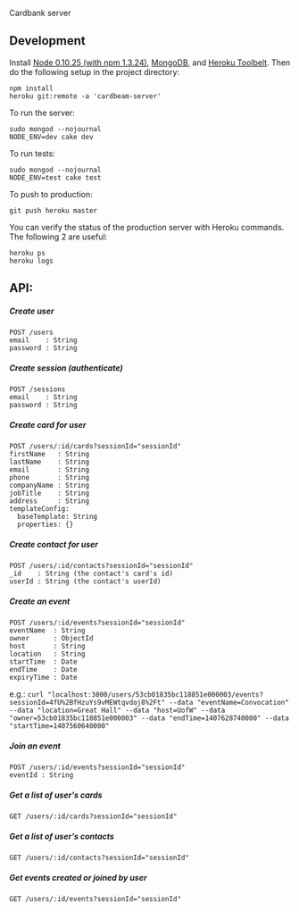Cardbank server

## Development

Install [Node 0.10.25 (with npm 1.3.24)](http://nodejs.org/dist/v0.10.25/node-v0.10.25.tar.gz), [MongoDB](http://www.mongodb.org/downloads), and [Heroku Toolbelt](https://toolbelt.heroku.com/).
Then do the following setup in the project directory:

    npm install
    heroku git:remote -a 'cardbeam-server'
  
To run the server:
  
    sudo mongod --nojournal
    NODE_ENV=dev cake dev
  
To run tests:

    sudo mongod --nojournal
    NODE_ENV=test cake test
  
To push to production:

    git push heroku master
    
You can verify the status of the production server with Heroku commands. The following 2 are useful:
    
    heroku ps
    heroku logs

## API:

##### Create user

    POST /users
    email    : String
    password : String

##### Create session (authenticate)

    POST /sessions
    email    : String
    password : String

##### Create card for user

    POST /users/:id/cards?sessionId="sessionId"
    firstName   : String
    lastName    : String
    email       : String
    phone       : String
    companyName : String
    jobTitle    : String
    address     : String
    templateConfig:
      baseTemplate: String
      properties: {}

##### Create contact for user

    POST /users/:id/contacts?sessionId="sessionId"
    _id    : String (the contact's card's id)
    userId : String (the contact's userId)

##### Create an event

    POST /users/:id/events?sessionId="sessionId"
    eventName  : String
    owner      : ObjectId
    host       : String
    location   : String
    startTime  : Date
    endTime    : Date
    expiryTime : Date

  e.g.: `curl "localhost:3000/users/53cb01835bc118851e000003/events?sessionId=4fU%2BfHzuYs9vMEWtqvdoj8%2Ft" --data "eventName=Convocation" --data "location=Great Hall" --data "host=UofW" --data "owner=53cb01835bc118851e000003" --data "endTime=1407628740000" --data "startTime=1407560640000"`

##### Join an event

    POST /users/:id/events?sessionId="sessionId"
    eventId : String

##### Get a list of user's cards

    GET /users/:id/cards?sessionId="sessionId"

##### Get a list of user's contacts

    GET /users/:id/contacts?sessionId="sessionId"

##### Get events created or joined by user

    GET /users/:id/events?sessionId="sessionId"
